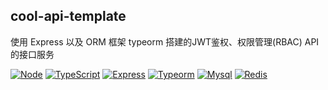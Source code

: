 ## cool-api-template

使用 Express 以及 ORM 框架 typeorm 搭建的JWT鉴权、权限管理(RBAC) API 的接口服务

[![Node](https://img.shields.io/badge/Node-18.8.0-informational?logo=node.js&color=43853D)](https://nodejs.org/docs/latest-v18.x/api/)
[![TypeScript](https://img.shields.io/badge/Typescript-4.5.4-informational?logo=typescript&color=2F74C0)](https://www.typescriptlang.org/)
[![Express](https://img.shields.io/badge/Express-4.18.2-informational?logo=express&color=B1B1B1)](https://expressjs.com/)
[![Typeorm](https://img.shields.io/badge/Typeorm-^0.3.17-informational?logo=typeorm&color=FFAB00)](https://typeorm.io/#/)
[![Mysql](https://img.shields.io/badge/Mysql-^8.0.30-informational?logo=mysql&color=36D)](https://www.mysql.com/)
[![Redis](https://img.shields.io/badge/Redis-^7.0.14-informational?logo=redis&color=eb2f06)](https://redis.io/)